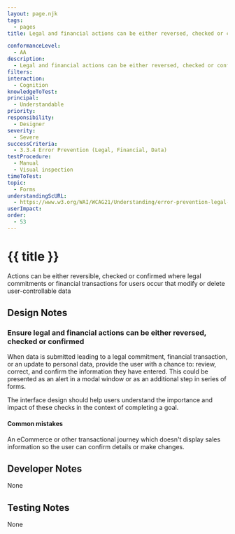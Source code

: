 ```yaml
---
layout: page.njk
tags:
  - pages
title: Legal and financial actions can be either reversed, checked or confirmed

conformanceLevel:
  - AA
description:
  - Legal and financial actions can be either reversed, checked or confirmed
filters:
interaction:
  - Cognition
knowledgeToTest:
principal:
  - Understandable
priority:
responsibility:
  - Designer
severity:
  - Severe
successCriteria:
  - 3.3.4 Error Prevention (Legal, Financial, Data)
testProcedure:
  - Manual
  - Visual inspection
timeToTest:
topic:
  - Forms
understandingScURL:
  - https://www.w3.org/WAI/WCAG21/Understanding/error-prevention-legal-financial-data.html
userImpact:
order:
  - 53
---
```


# {{ title }}

Actions can be either reversible, checked or confirmed where legal commitments or financial transactions for users occur that modify or delete user-controllable data

## Design Notes

### Ensure legal and financial actions can be either reversed, checked or confirmed

When data is submitted leading to a legal commitment, financial transaction, or an update to personal data, provide the user with a chance to: review, correct, and confirm the information they have entered. This could be presented as an alert in a modal window or as an additional step in series of forms.

The interface design should help users understand the importance and impact of these checks in the context of completing a goal.

#### Common mistakes

An eCommerce or other transactional journey which doesn't display sales information so the user can confirm details or make changes.

## Developer Notes

None

## Testing Notes

None
